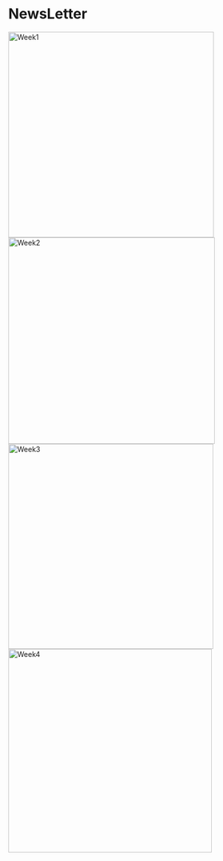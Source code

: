 # NewsLetter

<img width="411" alt="Week1" src="https://github.com/ranvijay-kumar4/NewsLetter/assets/116416700/360c3f8e-c9fd-4da5-b565-b2fee95ace91">
<br>
<img width="413" alt="Week2" src="https://github.com/ranvijay-kumar4/NewsLetter/assets/116416700/e4299933-eeb7-4bb4-b697-481fa32164ab">
<br>
<img width="410" alt="Week3" src="https://github.com/ranvijay-kumar4/NewsLetter/assets/116416700/575a506d-6487-47ca-8ec5-82eb1800e486">
<br>
<img width="407" alt="Week4" src="https://github.com/ranvijay-kumar4/NewsLetter/assets/116416700/cb13a66a-9576-4d02-8246-373b2687a0fe">
<br>
